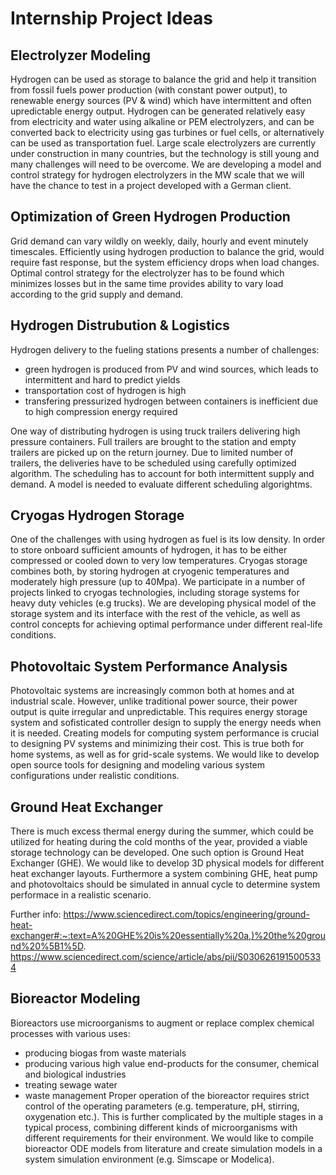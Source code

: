 # Internship Project Ideas

## Electrolyzer Modeling

Hydrogen can be used as storage to balance the grid and help it transition from fossil fuels power production (with constant power output), to renewable energy sources (PV & wind) which have intermittent and often upredictable energy output. Hydrogen can be generated relatively easy from electricity and water using alkaline or PEM electrolyzers, and can be converted back to electricity using gas turbines or fuel cells, or alternatively can be used as transportation fuel. Large scale electrolyzers are currently under construction in many countries, but the technology is still young and many challenges will need to be overcome. We are developing a model and control strategy for hydrogen electrolyzers in the MW scale that we will have the chance to test in a project developed with a German client.

## Optimization of Green Hydrogen Production

Grid demand can vary wildly on weekly, daily, hourly and event minutely timescales. Efficiently using hydrogen production to balance the grid, would require fast response, but the system efficiency drops when load changes. Optimal control strategy for the electrolyzer has to be found which minimizes losses but in the same time provides ability to vary load according to the grid supply and demand.

## Hydrogen Distrubution & Logistics

Hydrogen delivery to the fueling stations presents a number of challenges:
  - green hydrogen is produced from PV and wind sources, which leads to intermittent and hard to predict yields
  - transportation cost of hydrogen is high
  - transfering pressurized hydrogen between containers is inefficient due to high compression energy required

One way of distributing hydrogen is using truck trailers delivering high pressure containers. Full trailers are brought to the station and empty trailers are picked up on the return journey. Due to limited number of trailers, the deliveries have to be scheduled using carefully optimized algorithm. The scheduling has to account for both intermittent supply and demand. A model is needed to evaluate different scheduling algorightms.

## Cryogas Hydrogen Storage

One of the challenges with using hydrogen as fuel is its low density. In order to store onboard sufficient amounts of hydrogen, it has to be either compressed or cooled down to very low temperatures. Cryogas storage combines both, by storing hydrogen at cryogenic temperatures and moderately high pressure (up to 40Mpa). We participate in a number of projects linked to cryogas technologies, including storage systems for heavy duty vehicles (e.g trucks). We are developing physical model of the storage system and its interface with the rest of the vehicle, as well as control concepts for achieving optimal performance under different real-life conditions.

## Photovoltaic System Performance Analysis

Photovoltaic systems are increasingly common both at homes and at industrial scale. However, unlike traditional power source, their power output is quite irregular and unpredictable. This requires energy storage system and sofisticated controller design to supply the energy needs when it is needed. Creating models for computing system performance is crucial to designing PV systems and minimizing their cost. This is true both for home systems, as well as for grid-scale systems. We would like to develop open source tools for designing and modeling various system configurations under realistic conditions.

## Ground Heat Exchanger

There is much excess thermal energy during the summer, which could be utilized for heating during the cold months of the year, provided a viable storage technology can be developed. One such option is Ground Heat Exchanger (GHE). We would like to develop 3D physical models for different heat exchanger layouts. Furthermore a system combining GHE, heat pump and photovoltaics should be simulated in annual cycle to determine system performace in a realistic scenario.

Further info:
https://www.sciencedirect.com/topics/engineering/ground-heat-exchanger#:~:text=A%20GHE%20is%20essentially%20a,)%20the%20ground%20%5B1%5D.
https://www.sciencedirect.com/science/article/abs/pii/S0306261915005334


## Bioreactor Modeling

Bioreactors use microorganisms to augment or replace complex chemical processes with various uses:
  -  producing biogas from waste materials
  -  producing various high value end-products for the consumer, chemical and biological industries
  -  treating sewage water
  -  waste management
Proper operation of the bioreactor requires strict control of the operating parameters (e.g. temperature, pH, stirring, oxygenation etc.). This is further complicated by the multiple stages in a typical process, combining different kinds of microorganisms with different requirements for their environment. We would like to compile bioreactor ODE models from literature and create simulation models in a system simulation environment (e.g. Simscape or Modelica).

